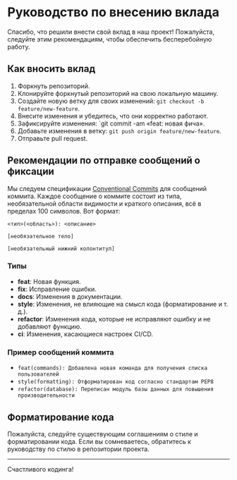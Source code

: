 # Руководство по внесению вклада

Спасибо, что решили внести свой вклад в наш проект! Пожалуйста, следуйте этим рекомендациям, чтобы обеспечить бесперебойную работу.

<!--
## Кодекс поведения

Мы ожидаем, что все участники будут соблюдать наш [Кодекс поведения] (CODE_OF_CONDUCT.md). Пожалуйста, внимательно прочитайте его, прежде чем вносить свой вклад.
-->

## Как вносить вклад

1. Форкнуть репозиторий.
2. Клонируйте форкнутый репозиторий на свою локальную машину.
3. Создайте новую ветку для своих изменений: `git checkout -b feature/new-feature`.
4. Внесите изменения и убедитесь, что они корректно работают.
5. Зафиксируйте изменения: `git commit -am «feat: новая фича».
6. Добавьте изменения в ветку: `git push origin feature/new-feature`.
7. Отправьте pull request.

## Рекомендации по отправке сообщений о фиксации

Мы следуем спецификации [Conventional Commits](https://www.conventionalcommits.org/en/v1.0.0/) для сообщений коммита. Каждое сообщение о коммите состоит из типа, необязательной области видимости и краткого описания, всё в пределах 100 символов. Вот формат:

```
<тип>(<область>): <описание>

[необязательное тело]

[необязательный нижний колонтитул]
```

### Типы

- **feat**: Новая функция.
- **fix**: Исправление ошибки.
- **docs**: Изменения в документации.
- **style**: Изменения, не влияющие на смысл кода (форматирование и т. д.).
- **refactor**: Изменения кода, которые не исправляют ошибку и не добавляют функцию.
- **ci**: Изменения, касающиеся настроек CI/CD.

### Пример сообщений коммита

- `feat(commands): Добавлена новая команда для получения списка пользователей`
- `style(formatting): Отформатирован код согласно стандартам PEP8`
- `refactor(database): Переписан модуль базы данных для повышения производительности`

## Форматирование кода

Пожалуйста, следуйте существующим соглашениям о стиле и форматировании кода. Если вы сомневаетесь, обратитесь к руководству по стилю в репозитории проекта.


---


Счастливого кодинга!
